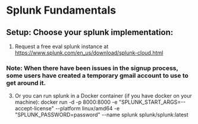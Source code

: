 # Splunk Fundamentals

## Setup: Choose your splunk implementation:
1. Request a free eval splunk instance at https://www.splunk.com/en_us/download/splunk-cloud.html

### Note: When there have been issues in the signup process, some users have created a temporary gmail account to use to get around it.

3. Or you can run splunk in a Docker container (if you have docker on your machine): docker run -d -p 8000:8000 -e "SPLUNK_START_ARGS=--accept-license" --platform linux/amd64 -e "SPLUNK_PASSWORD=password" --name splunk splunk/splunk:latest
